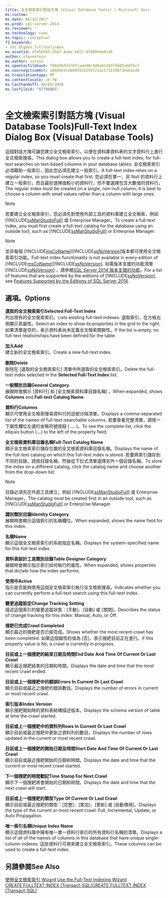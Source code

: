 ```yaml
---
title: 全文檢索索引對話方塊 (Visual Database Tools) | Microsoft Docs
ms.custom: ''
ms.date: 06/13/2017
ms.prod: sql-server-2014
ms.reviewer: ''
ms.technology: ssms
ms.topic: conceptual
f1_keywords:
- vdt.dlgbox.fulltextindex
ms.assetid: ef45b585-2567-4abe-b421-9fd0994e0146
author: stevestein
ms.author: sstein
ms.openlocfilehash: f98d3bf43707caedd8c9d0a01349f36d5a5bfbcf
ms.sourcegitcommit: ad4d92dce894592a259721a1571b1d8736abacdb
ms.translationtype: MT
ms.contentlocale: zh-TW
ms.lasthandoff: 08/04/2020
ms.locfileid: "87708865"
---
```

# <a name="full-text-index-dialog-box-visual-database-tools"></a><span data-ttu-id="7ec83-102">全文檢索索引對話方塊 (Visual Database Tools)</span><span class="sxs-lookup"><span data-stu-id="7ec83-102">Full-Text Index Dialog Box (Visual Database Tools)</span></span>
  <span data-ttu-id="7ec83-103">這個對話方塊可讓您建立全文檢索索引，以便在資料庫資料表的文字資料行上進行全文檢索搜尋。</span><span class="sxs-lookup"><span data-stu-id="7ec83-103">This dialog box allows you to create a full-text index, for full-text searches on text-based columns in your database tables.</span></span> <span data-ttu-id="7ec83-104">全文檢索索引必須藉助一般索引，因此您必須先建立一般索引。</span><span class="sxs-lookup"><span data-stu-id="7ec83-104">A full-text index relies on a regular index, so you must create that first.</span></span> <span data-ttu-id="7ec83-105">您必須在單一、非 Null 的資料行上建立一般索引，而且最好選擇值較小的資料行，而不要選擇包含大數值的資料行。</span><span class="sxs-lookup"><span data-stu-id="7ec83-105">The regular index must be created on a single, non-null column; it is best to choose a column with small values rather than a column with large ones.</span></span>  
  
> [!NOTE]  
>  <span data-ttu-id="7ec83-106">若要建立全文檢索索引，您必須先對使用外部工具的資料庫建立全文檢索，例如 [!INCLUDE[ssManStudioFull](../../includes/ssmanstudiofull-md.md)] 或 Enterprise Manager。</span><span class="sxs-lookup"><span data-stu-id="7ec83-106">To create a full-text index, you must first create a full-text catalog for the database using an outside tool, such as [!INCLUDE[ssManStudioFull](../../includes/ssmanstudiofull-md.md)] or Enterprise Manager.</span></span>  
  
> [!NOTE]  
>  <span data-ttu-id="7ec83-107">並非每個 [!INCLUDE[msCoName](../../includes/msconame-md.md)][!INCLUDE[ssNoVersion](../../includes/ssnoversion-md.md)]版本都可使用全文檢索索引功能。</span><span class="sxs-lookup"><span data-stu-id="7ec83-107">Full-text index functionality is not available in every edition of [!INCLUDE[msCoName](../../includes/msconame-md.md)][!INCLUDE[ssNoVersion](../../includes/ssnoversion-md.md)].</span></span> <span data-ttu-id="7ec83-108">如需版本支援的功能清單 [!INCLUDE[ssNoVersion](../../includes/ssnoversion-md.md)] ，請參閱[SQL Server 2014 版本支援的功能](../../getting-started/features-supported-by-the-editions-of-sql-server-2014.md)。</span><span class="sxs-lookup"><span data-stu-id="7ec83-108">For a list of features that are supported by the editions of [!INCLUDE[ssNoVersion](../../includes/ssnoversion-md.md)], see [Features Supported by the Editions of SQL Server 2014](../../getting-started/features-supported-by-the-editions-of-sql-server-2014.md).</span></span>  
  
## <a name="options"></a><span data-ttu-id="7ec83-109">選項。</span><span class="sxs-lookup"><span data-stu-id="7ec83-109">Options</span></span>  
 <span data-ttu-id="7ec83-110">**選取的全文檢索索引**</span><span class="sxs-lookup"><span data-stu-id="7ec83-110">**Selected Full-Text Index**</span></span>  
 <span data-ttu-id="7ec83-111">列出現有的全文檢索索引。</span><span class="sxs-lookup"><span data-stu-id="7ec83-111">Lists existing full-text indexes.</span></span> <span data-ttu-id="7ec83-112">選取索引，在方格右側顯示其屬性。</span><span class="sxs-lookup"><span data-stu-id="7ec83-112">Select an index to show its properties in the grid to the right.</span></span> <span data-ttu-id="7ec83-113">如果清單是空的，表示資料表尚未定義全文檢索關聯性。</span><span class="sxs-lookup"><span data-stu-id="7ec83-113">If the list is empty, no full-text relationships have been defined for the table.</span></span>  
  
 <span data-ttu-id="7ec83-114">**加入**</span><span class="sxs-lookup"><span data-stu-id="7ec83-114">**Add**</span></span>  
 <span data-ttu-id="7ec83-115">建立新的全文檢索索引。</span><span class="sxs-lookup"><span data-stu-id="7ec83-115">Create a new full-text index.</span></span>  
  
 <span data-ttu-id="7ec83-116">**刪除**</span><span class="sxs-lookup"><span data-stu-id="7ec83-116">**Delete**</span></span>  
 <span data-ttu-id="7ec83-117">刪除在 [選取的全文檢索索引]  清單中所選取的全文檢索索引。</span><span class="sxs-lookup"><span data-stu-id="7ec83-117">Delete the full-text index selected in the **Selected Full-Text Index** list.</span></span>  
  
 <span data-ttu-id="7ec83-118">**一般類別目錄**</span><span class="sxs-lookup"><span data-stu-id="7ec83-118">**General Category**</span></span>  
 <span data-ttu-id="7ec83-119">展開時會顯示 [資料行]  和 [全文檢索資料庫目錄名稱]  。</span><span class="sxs-lookup"><span data-stu-id="7ec83-119">When expanded, shows **Columns** and **Full-text Catalog Name**.</span></span>  
  
 <span data-ttu-id="7ec83-120">**資料行**</span><span class="sxs-lookup"><span data-stu-id="7ec83-120">**Columns**</span></span>  
 <span data-ttu-id="7ec83-121">顯示可使用全文檢索搜尋資料行的逗號分隔清單。</span><span class="sxs-lookup"><span data-stu-id="7ec83-121">Displays a comma-separated list of the names of full-text-searchable columns.</span></span> <span data-ttu-id="7ec83-122">若要查看完整清單，請按一下屬性欄位左邊的省略符號按鈕 ( **...** )。</span><span class="sxs-lookup"><span data-stu-id="7ec83-122">To see the complete list, click the ellipsis button (**...**) to the left of the property field.</span></span>  
  
 <span data-ttu-id="7ec83-123">**全文檢索資料庫目錄名稱**</span><span class="sxs-lookup"><span data-stu-id="7ec83-123">**Full-Text Catalog Name**</span></span>  
 <span data-ttu-id="7ec83-124">顯示全文檢索索引儲存位置的全文檢索資料庫目錄名稱。</span><span class="sxs-lookup"><span data-stu-id="7ec83-124">Displays the name of the full-text catalog on which this full-text index is stored.</span></span> <span data-ttu-id="7ec83-125">若要將索引儲存到不同的目錄，請按目錄名稱，然後從下拉式清單選擇另外一個目錄名稱。</span><span class="sxs-lookup"><span data-stu-id="7ec83-125">To store the index on a different catalog, click the catalog name and choose another from the drop-down list.</span></span>  
  
> [!NOTE]  
>  <span data-ttu-id="7ec83-126">目錄必須先在外部工具建立，例如 [!INCLUDE[ssManStudioFull](../../includes/ssmanstudiofull-md.md)] 或 Enterprise Manager。</span><span class="sxs-lookup"><span data-stu-id="7ec83-126">The catalog must be created first in an outside tool, such as [!INCLUDE[ssManStudioFull](../../includes/ssmanstudiofull-md.md)] or Enterprise Manager.</span></span>  
  
 <span data-ttu-id="7ec83-127">**識別類別目錄**</span><span class="sxs-lookup"><span data-stu-id="7ec83-127">**Identity Category**</span></span>  
 <span data-ttu-id="7ec83-128">展開時會顯示這個索引的名稱欄位。</span><span class="sxs-lookup"><span data-stu-id="7ec83-128">When expanded, shows the name field for this index.</span></span>  
  
 <span data-ttu-id="7ec83-129">**名稱**</span><span class="sxs-lookup"><span data-stu-id="7ec83-129">**Name**</span></span>  
 <span data-ttu-id="7ec83-130">顯示這個全文檢索索引的系統指定名稱。</span><span class="sxs-lookup"><span data-stu-id="7ec83-130">Displays the system-specified name for this full-text index.</span></span>  
  
 <span data-ttu-id="7ec83-131">**資料表設計工具類別目錄**</span><span class="sxs-lookup"><span data-stu-id="7ec83-131">**Table Designer Category**</span></span>  
 <span data-ttu-id="7ec83-132">展開時會顯示指示索引如何執行的屬性。</span><span class="sxs-lookup"><span data-stu-id="7ec83-132">When expanded, shows properties that dictate how the index performs.</span></span>  
  
 <span data-ttu-id="7ec83-133">**使用中**</span><span class="sxs-lookup"><span data-stu-id="7ec83-133">**Active**</span></span>  
 <span data-ttu-id="7ec83-134">指示是否能夠使用這個全文檢索索引執行全文檢索搜尋。</span><span class="sxs-lookup"><span data-stu-id="7ec83-134">Indicates whether you can currently perform a full-text search using this full-text index.</span></span>  
  
 <span data-ttu-id="7ec83-135">**變更追蹤設定**</span><span class="sxs-lookup"><span data-stu-id="7ec83-135">**Change Tracking Setting**</span></span>  
 <span data-ttu-id="7ec83-136">描述這個索引的變更追蹤狀態：[手動]、[自動] 或 [關閉]。</span><span class="sxs-lookup"><span data-stu-id="7ec83-136">Describes the status of change tracking for this index: Manual, Auto, or Off.</span></span>  
  
 <span data-ttu-id="7ec83-137">**搜耙已完成**</span><span class="sxs-lookup"><span data-stu-id="7ec83-137">**Crawl Completed**</span></span>  
 <span data-ttu-id="7ec83-138">顯示最近的搜耙是否已經完成。</span><span class="sxs-lookup"><span data-stu-id="7ec83-138">Shows whether the most recent crawl has been completed.</span></span> <span data-ttu-id="7ec83-139">如果這個屬性的值為 [否]，表示搜耙目前正在進行。</span><span class="sxs-lookup"><span data-stu-id="7ec83-139">If this property value is No, a crawl is currently in progress.</span></span>  
  
 <span data-ttu-id="7ec83-140">**目前或上一個搜耙的結束日期及時間**</span><span class="sxs-lookup"><span data-stu-id="7ec83-140">**End Date And Time Of Current Or Last Crawl**</span></span>  
 <span data-ttu-id="7ec83-141">顯示最近搜耙結束的日期和時間。</span><span class="sxs-lookup"><span data-stu-id="7ec83-141">Displays the date and time that the most recent crawl ended.</span></span>  
  
 <span data-ttu-id="7ec83-142">**目前或上一個搜耙中的錯誤**</span><span class="sxs-lookup"><span data-stu-id="7ec83-142">**Errors In Current Or Last Crawl**</span></span>  
 <span data-ttu-id="7ec83-143">顯示目前或最近之搜耙的錯誤數目。</span><span class="sxs-lookup"><span data-stu-id="7ec83-143">Displays the number of errors in current or most recent crawl.</span></span>  
  
 <span data-ttu-id="7ec83-144">**索引版本**</span><span class="sxs-lookup"><span data-stu-id="7ec83-144">**Index Version**</span></span>  
 <span data-ttu-id="7ec83-145">顯示搜耙開始時的資料表結構描述版本。</span><span class="sxs-lookup"><span data-stu-id="7ec83-145">Displays the schema version of table at time the crawl started.</span></span>  
  
 <span data-ttu-id="7ec83-146">**目前或上一個搜耙中的資料列**</span><span class="sxs-lookup"><span data-stu-id="7ec83-146">**Rows In Current Or Last Crawl**</span></span>  
 <span data-ttu-id="7ec83-147">顯示目前或最近搜耙中更新之資料列的數目。</span><span class="sxs-lookup"><span data-stu-id="7ec83-147">Displays the number of rows updated in the current or most recent crawl.</span></span>  
  
 <span data-ttu-id="7ec83-148">**目前或上一個搜耙的開始日期及時間**</span><span class="sxs-lookup"><span data-stu-id="7ec83-148">**Start Date And Time Of Current Or Last Crawl**</span></span>  
 <span data-ttu-id="7ec83-149">顯示目前或最近搜耙開始的日期和時間。</span><span class="sxs-lookup"><span data-stu-id="7ec83-149">Displays the date and time that the current or most recent crawl started.</span></span>  
  
 <span data-ttu-id="7ec83-150">**下一個搜耙的時間戳記**</span><span class="sxs-lookup"><span data-stu-id="7ec83-150">**Time Stamp For Next Crawl**</span></span>  
 <span data-ttu-id="7ec83-151">顯示下一個搜耙將會開始的日期和時間。</span><span class="sxs-lookup"><span data-stu-id="7ec83-151">Displays the date and time that the next crawl will start.</span></span>  
  
 <span data-ttu-id="7ec83-152">**目前或上一個搜耙的類型**</span><span class="sxs-lookup"><span data-stu-id="7ec83-152">**Type Of Current Or Last Crawl**</span></span>  
 <span data-ttu-id="7ec83-153">顯示目前或最近搜耙的類型：[完整]、[累加]、[更新] 或 [自動傳用]。</span><span class="sxs-lookup"><span data-stu-id="7ec83-153">Displays the type of the current or most recent crawl: Full, Incremental, Update, or Auto Propagation.</span></span>  
  
 <span data-ttu-id="7ec83-154">**唯一索引名稱**</span><span class="sxs-lookup"><span data-stu-id="7ec83-154">**Unique Index Name**</span></span>  
 <span data-ttu-id="7ec83-155">顯示這個資料庫中擁有唯一單一資料行索引的所有資料行名稱的清單。</span><span class="sxs-lookup"><span data-stu-id="7ec83-155">Displays a list of all of the names of columns in this database that have unique single-column indexes.</span></span> <span data-ttu-id="7ec83-156">這些資料行可用來建立全文檢索索引。</span><span class="sxs-lookup"><span data-stu-id="7ec83-156">These columns can be used to create a full-text index.</span></span>  
  
## <a name="see-also"></a><span data-ttu-id="7ec83-157">另請參閱</span><span class="sxs-lookup"><span data-stu-id="7ec83-157">See Also</span></span>  
 <span data-ttu-id="7ec83-158">[使用全文檢索索引 Wizard](../../relational-databases/search/use-the-full-text-indexing-wizard.md) </span><span class="sxs-lookup"><span data-stu-id="7ec83-158">[Use the Full-Text Indexing Wizard](../../relational-databases/search/use-the-full-text-indexing-wizard.md) </span></span>  
 [<span data-ttu-id="7ec83-159">CREATE FULLTEXT INDEX &#40;Transact-SQL&#41;</span><span class="sxs-lookup"><span data-stu-id="7ec83-159">CREATE FULLTEXT INDEX &#40;Transact-SQL&#41;</span></span>](/sql/t-sql/statements/create-fulltext-index-transact-sql)  
  
  

